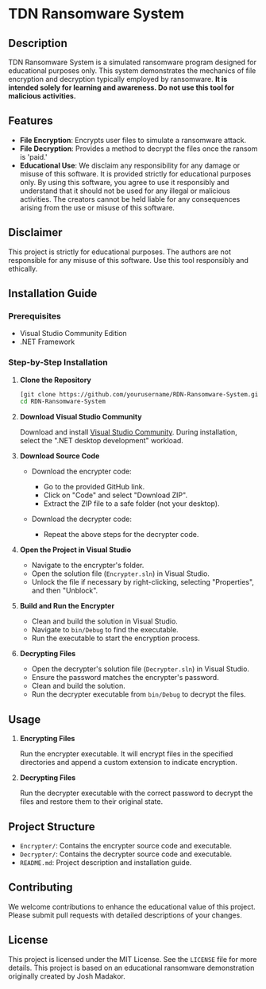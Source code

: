 # TDN Ransomware System

## Description

TDN Ransomware System is a simulated ransomware program designed for educational purposes only. This system demonstrates the mechanics of file encryption and decryption typically employed by ransomware. **It is intended solely for learning and awareness. Do not use this tool for malicious activities.**

## Features

- **File Encryption**: Encrypts user files to simulate a ransomware attack.
- **File Decryption**: Provides a method to decrypt the files once the ransom is 'paid.'
- **Educational Use**: We disclaim any responsibility for any damage or misuse of this software. It is provided strictly for educational purposes only. By using this software, you agree to use it responsibly and understand that it should not be used for any illegal or malicious activities. The creators cannot be held liable for any consequences arising from the use or misuse of this software.

## Disclaimer

This project is strictly for educational purposes. The authors are not responsible for any misuse of this software. Use this tool responsibly and ethically.

## Installation Guide

### Prerequisites

- Visual Studio Community Edition
- .NET Framework

### Step-by-Step Installation

1. **Clone the Repository**

    ```sh
    [git clone https://github.com/yourusername/RDN-Ransomware-System.git](https://github.com/FixGFATHER/TDN-ransomware.git)
    cd RDN-Ransomware-System
    ```

2. **Download Visual Studio Community**

    Download and install [Visual Studio Community](https://visualstudio.microsoft.com/vs/community/). During installation, select the ".NET desktop development" workload.

3. **Download Source Code**

    - Download the encrypter code:
        - Go to the provided GitHub link.
        - Click on "Code" and select "Download ZIP".
        - Extract the ZIP file to a safe folder (not your desktop).

    - Download the decrypter code:
        - Repeat the above steps for the decrypter code.

4. **Open the Project in Visual Studio**

    - Navigate to the encrypter's folder.
    - Open the solution file (`Encrypter.sln`) in Visual Studio.
    - Unlock the file if necessary by right-clicking, selecting "Properties", and then "Unblock".

5. **Build and Run the Encrypter**

    - Clean and build the solution in Visual Studio.
    - Navigate to `bin/Debug` to find the executable.
    - Run the executable to start the encryption process.

6. **Decrypting Files**

    - Open the decrypter's solution file (`Decrypter.sln`) in Visual Studio.
    - Ensure the password matches the encrypter's password.
    - Clean and build the solution.
    - Run the decrypter executable from `bin/Debug` to decrypt the files.

## Usage

1. **Encrypting Files**

    Run the encrypter executable. It will encrypt files in the specified directories and append a custom extension to indicate encryption.

2. **Decrypting Files**

    Run the decrypter executable with the correct password to decrypt the files and restore them to their original state.

## Project Structure

- `Encrypter/`: Contains the encrypter source code and executable.
- `Decrypter/`: Contains the decrypter source code and executable.
- `README.md`: Project description and installation guide.

## Contributing

We welcome contributions to enhance the educational value of this project. Please submit pull requests with detailed descriptions of your changes.

## License

This project is licensed under the MIT License. See the `LICENSE` file for more details.
This project is based on an educational ransomware demonstration originally created by Josh Madakor.
